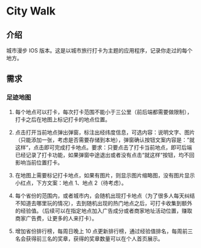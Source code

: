 # City Walk

## 介绍

城市漫步 IOS 版本。这是以城市旅行打卡为主题的应用程序，记录你走过的每个地方。

## 需求

### 足迹地图

1. 每个地点可以打卡，每次打卡范围不能小于三公里（前后端都需要做限制），打卡之后在地图上标记打卡的地点位置。

2. 点击打开当前地点弹出弹窗，标注出经纬度信息，可选内容：说明文字、图片（只能添加一张，考虑是否需要存储到本地），弹窗确认按钮文案内容是：”就这样“，点击即可完成打卡地点。要求：只要点击了打卡当前地点，即可后端已经记录了打卡功能，如果弹窗中途退出或者没有点击“就这样“按钮，均不回影响当前位置打卡。

3. 在地图上需要标记打卡地点，如果有图片，则显示图片缩略图，没有图片显示小红点，下方文案：地点 1、地点 2（待考虑）。

4. 每个省份的范围内，或者城市内，会随机出现打卡地点（为了很多人每天纠结不知道去哪里玩的情况），去到随机出现的热门地点之后，可打卡收集到额外的经验值。（后续可以在指定地点加入广告成分或者商家地址活动位置，赚取商家广告费，让更多的人来打卡）。

5. 增加省份排行榜，每周日晚上 10 点更新排行榜，通过经验值排名，每周前三名会获得前三名的奖章，获得的奖章数量可以在个人首页展示。
